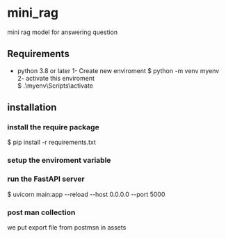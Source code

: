 # mini_rag
mini rag model for answering question
## Requirements
- python 3.8 or later
1- Create new enviroment
    $ python -m venv myenv
2- activate this enviroment    
    $ .\myenv\Scripts\activate
## installation
### install the require package
$ pip install -r requirements.txt
### setup the enviroment variable
### run the FastAPI server
 $ uvicorn main:app --reload --host 0.0.0.0 --port 5000
 ### post man collection 
  we put export file from postmsn in assets


